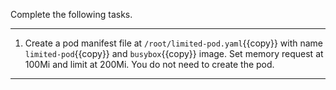 Complete the following tasks.

---

1. Create a pod manifest file at `/root/limited-pod.yaml`{{copy}} with name `limited-pod`{{copy}} and `busybox`{{copy}} image. Set memory request at 100Mi and limit at 200Mi. You do not need to create the pod.

---
<br/>
<br/>
